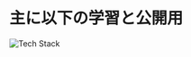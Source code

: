 # 主に以下の学習と公開用
![Tech Stack](https://skillicons.dev/icons?i=js,typescript,react,nodejs,python,docker)
